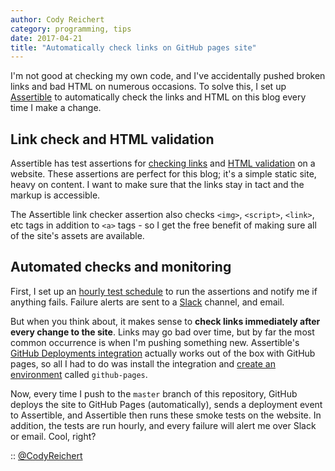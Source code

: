 ```yaml
---
author: Cody Reichert
category: programming, tips
date: 2017-04-21
title: "Automatically check links on GitHub pages site"
---
```


I'm not good at checking my own code, and I've accidentally pushed
broken links and bad HTML on numerous occasions. To solve this, I set
up [Assertible](https://assertible.com) to automatically check the
links and HTML on this blog every time I make a change.

## Link check and HTML validation

Assertible has test assertions
for
[checking links](https://assertible.com/docs/guide/assertions#assert-link-check) and
[HTML validation](https://assertible.com/docs/guide/assertions#assert-html-validation) on
a website. These assertions are perfect for this blog; it's a simple static site, heavy on content. I want to make sure that the links stay in tact and the markup is accessible.

The Assertible link checker assertion also checks `<img>`, `<script>`,
`<link>`, etc tags in addition to `<a>` tags - so I get the free
benefit of making sure all of the site's assets are available.

## Automated checks and monitoring

First, I set up
an
[hourly test schedule](https://assertible.com/docs/guide/automation#schedules) to
run the assertions and notify me if anything fails. Failure alerts are
sent to a [Slack](https://slack.com) channel, and email.

But when you think about, it makes sense to **check links immediately
after every change to the site**. Links may go bad over time, but by
far the most common occurrence is when I'm pushing something
new. Assertible's
[GitHub Deployments integration](https://assertible.com/docs/guide/automation#github-deployments) actually
works out of the box with GitHub pages, so all I had to do was install
the integration
and
[create an environment](https://assertible.com/docs/guide/web-services#environments) called
`github-pages`.

Now, every time I push to the `master` branch of this repository,
GitHub deploys the site to GitHub Pages (automatically), sends a
deployment event to Assertible, and Assertible then runs these smoke
tests on the website. In addition, the tests are run hourly, and every
failure will alert me over Slack or email. Cool, right?

:: [@CodyReichert](https://twitter.com/CodyReichert)
